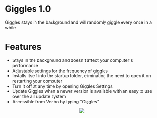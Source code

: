 # Giggles 1.0
Giggles stays in the background and will randomly giggle every once in a while

# Features
- Stays in the background and doesn't affect your computer's performance
- Adjustable settings for the frequency of giggles
- Installs itself into the startup folder, eliminating the need to open it on restarting your computer
- Turn it off at any time by opening Giggles Settings
- Update Giggles when a newer version is available with an easy to use over the air update system
- Accessible from Veebo by typing "Giggles"

<div align="center">
  
<img src="https://ipooglecodes.weebly.com/uploads/9/7/6/2/97620300/gigglestext.png"><br><br>

</div>
